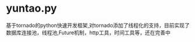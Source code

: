 yuntao.py
=========

基于tornado的python快速开发框架,对tornado添加了线程化的支持，目前实现了数据库连接池，线程池,Future机制，http工具，时间工具等，还在完善中<p/>


